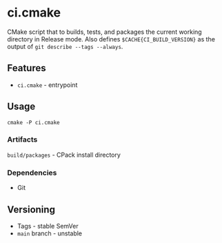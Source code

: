 # ci.cmake

CMake script that to builds, tests, and packages the current working directory in Release mode. Also defines `$CACHE{CI_BUILD_VERSION}` as the output of `git describe --tags --always`.

## Features

- `ci.cmake` - entrypoint

## Usage

`cmake -P ci.cmake`

### Artifacts

`build/packages` - CPack install directory

### Dependencies

- Git

## Versioning

- Tags - stable SemVer
- `main` branch - unstable
